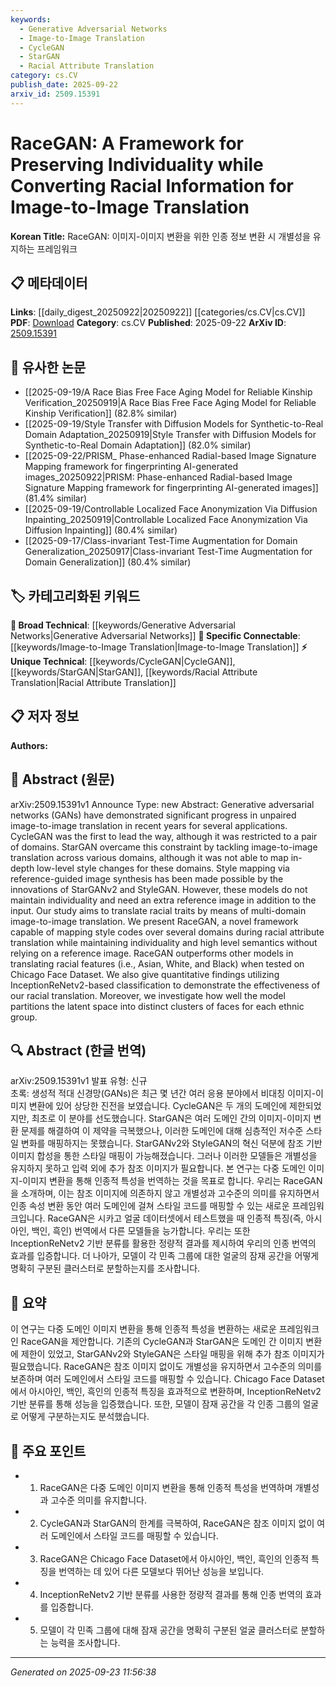 ```yaml
---
keywords:
  - Generative Adversarial Networks
  - Image-to-Image Translation
  - CycleGAN
  - StarGAN
  - Racial Attribute Translation
category: cs.CV
publish_date: 2025-09-22
arxiv_id: 2509.15391
---
```


<!-- KEYWORD_LINKING_METADATA:
{
  "processed_timestamp": "2025-09-23T11:56:38.326295",
  "vocabulary_version": "1.0",
  "selected_keywords": [
    "Generative Adversarial Networks",
    "Image-to-Image Translation",
    "CycleGAN",
    "StarGAN",
    "Racial Attribute Translation"
  ],
  "rejected_keywords": [],
  "similarity_scores": {
    "Generative Adversarial Networks": 0.8,
    "Image-to-Image Translation": 0.82,
    "CycleGAN": 0.7,
    "StarGAN": 0.72,
    "Racial Attribute Translation": 0.78
  },
  "extraction_method": "AI_prompt_based",
  "budget_applied": true,
  "candidates_json": {
    "candidates": [
      {
        "surface": "Generative Adversarial Networks",
        "canonical": "Generative Adversarial Networks",
        "aliases": [
          "GANs"
        ],
        "category": "broad_technical",
        "rationale": "GANs are central to the paper's methodology and widely connected in the field of deep learning.",
        "novelty_score": 0.45,
        "connectivity_score": 0.85,
        "specificity_score": 0.65,
        "link_intent_score": 0.8
      },
      {
        "surface": "image-to-image translation",
        "canonical": "Image-to-Image Translation",
        "aliases": [
          "image translation"
        ],
        "category": "specific_connectable",
        "rationale": "This is a core concept of the paper, linking it to various applications in computer vision.",
        "novelty_score": 0.55,
        "connectivity_score": 0.78,
        "specificity_score": 0.72,
        "link_intent_score": 0.82
      },
      {
        "surface": "CycleGAN",
        "canonical": "CycleGAN",
        "aliases": [],
        "category": "unique_technical",
        "rationale": "CycleGAN is a foundational model in the field of image translation, relevant for historical context.",
        "novelty_score": 0.6,
        "connectivity_score": 0.75,
        "specificity_score": 0.8,
        "link_intent_score": 0.7
      },
      {
        "surface": "StarGAN",
        "canonical": "StarGAN",
        "aliases": [],
        "category": "unique_technical",
        "rationale": "StarGAN is a significant advancement in multi-domain translation, directly relevant to the paper's focus.",
        "novelty_score": 0.65,
        "connectivity_score": 0.7,
        "specificity_score": 0.78,
        "link_intent_score": 0.72
      },
      {
        "surface": "racial attribute translation",
        "canonical": "Racial Attribute Translation",
        "aliases": [
          "racial traits translation"
        ],
        "category": "unique_technical",
        "rationale": "This is the novel contribution of the paper, linking it to specific applications in demographic studies.",
        "novelty_score": 0.75,
        "connectivity_score": 0.6,
        "specificity_score": 0.85,
        "link_intent_score": 0.78
      }
    ],
    "ban_list_suggestions": [
      "multi-domain",
      "style mapping",
      "reference-guided"
    ]
  },
  "decisions": [
    {
      "candidate_surface": "Generative Adversarial Networks",
      "resolved_canonical": "Generative Adversarial Networks",
      "decision": "linked",
      "scores": {
        "novelty": 0.45,
        "connectivity": 0.85,
        "specificity": 0.65,
        "link_intent": 0.8
      }
    },
    {
      "candidate_surface": "image-to-image translation",
      "resolved_canonical": "Image-to-Image Translation",
      "decision": "linked",
      "scores": {
        "novelty": 0.55,
        "connectivity": 0.78,
        "specificity": 0.72,
        "link_intent": 0.82
      }
    },
    {
      "candidate_surface": "CycleGAN",
      "resolved_canonical": "CycleGAN",
      "decision": "linked",
      "scores": {
        "novelty": 0.6,
        "connectivity": 0.75,
        "specificity": 0.8,
        "link_intent": 0.7
      }
    },
    {
      "candidate_surface": "StarGAN",
      "resolved_canonical": "StarGAN",
      "decision": "linked",
      "scores": {
        "novelty": 0.65,
        "connectivity": 0.7,
        "specificity": 0.78,
        "link_intent": 0.72
      }
    },
    {
      "candidate_surface": "racial attribute translation",
      "resolved_canonical": "Racial Attribute Translation",
      "decision": "linked",
      "scores": {
        "novelty": 0.75,
        "connectivity": 0.6,
        "specificity": 0.85,
        "link_intent": 0.78
      }
    }
  ]
}
-->

# RaceGAN: A Framework for Preserving Individuality while Converting Racial Information for Image-to-Image Translation

**Korean Title:** RaceGAN: 이미지-이미지 변환을 위한 인종 정보 변환 시 개별성을 유지하는 프레임워크

## 📋 메타데이터

**Links**: [[daily_digest_20250922|20250922]] [[categories/cs.CV|cs.CV]]
**PDF**: [Download](https://arxiv.org/pdf/2509.15391.pdf)
**Category**: cs.CV
**Published**: 2025-09-22
**ArXiv ID**: [2509.15391](https://arxiv.org/abs/2509.15391)

## 🔗 유사한 논문
- [[2025-09-19/A Race Bias Free Face Aging Model for Reliable Kinship Verification_20250919|A Race Bias Free Face Aging Model for Reliable Kinship Verification]] (82.8% similar)
- [[2025-09-19/Style Transfer with Diffusion Models for Synthetic-to-Real Domain Adaptation_20250919|Style Transfer with Diffusion Models for Synthetic-to-Real Domain Adaptation]] (82.0% similar)
- [[2025-09-22/PRISM_ Phase-enhanced Radial-based Image Signature Mapping framework for fingerprinting AI-generated images_20250922|PRISM: Phase-enhanced Radial-based Image Signature Mapping framework for fingerprinting AI-generated images]] (81.4% similar)
- [[2025-09-19/Controllable Localized Face Anonymization Via Diffusion Inpainting_20250919|Controllable Localized Face Anonymization Via Diffusion Inpainting]] (80.4% similar)
- [[2025-09-17/Class-invariant Test-Time Augmentation for Domain Generalization_20250917|Class-invariant Test-Time Augmentation for Domain Generalization]] (80.4% similar)

## 🏷️ 카테고리화된 키워드
**🧠 Broad Technical**: [[keywords/Generative Adversarial Networks|Generative Adversarial Networks]]
**🔗 Specific Connectable**: [[keywords/Image-to-Image Translation|Image-to-Image Translation]]
**⚡ Unique Technical**: [[keywords/CycleGAN|CycleGAN]], [[keywords/StarGAN|StarGAN]], [[keywords/Racial Attribute Translation|Racial Attribute Translation]]

## 📋 저자 정보

**Authors:** 

## 📄 Abstract (원문)

arXiv:2509.15391v1 Announce Type: new 
Abstract: Generative adversarial networks (GANs) have demonstrated significant progress in unpaired image-to-image translation in recent years for several applications. CycleGAN was the first to lead the way, although it was restricted to a pair of domains. StarGAN overcame this constraint by tackling image-to-image translation across various domains, although it was not able to map in-depth low-level style changes for these domains. Style mapping via reference-guided image synthesis has been made possible by the innovations of StarGANv2 and StyleGAN. However, these models do not maintain individuality and need an extra reference image in addition to the input. Our study aims to translate racial traits by means of multi-domain image-to-image translation. We present RaceGAN, a novel framework capable of mapping style codes over several domains during racial attribute translation while maintaining individuality and high level semantics without relying on a reference image. RaceGAN outperforms other models in translating racial features (i.e., Asian, White, and Black) when tested on Chicago Face Dataset. We also give quantitative findings utilizing InceptionReNetv2-based classification to demonstrate the effectiveness of our racial translation. Moreover, we investigate how well the model partitions the latent space into distinct clusters of faces for each ethnic group.

## 🔍 Abstract (한글 번역)

arXiv:2509.15391v1 발표 유형: 신규  
초록: 생성적 적대 신경망(GANs)은 최근 몇 년간 여러 응용 분야에서 비대칭 이미지-이미지 변환에 있어 상당한 진전을 보였습니다. CycleGAN은 두 개의 도메인에 제한되었지만, 최초로 이 분야를 선도했습니다. StarGAN은 여러 도메인 간의 이미지-이미지 변환 문제를 해결하여 이 제약을 극복했으나, 이러한 도메인에 대해 심층적인 저수준 스타일 변화를 매핑하지는 못했습니다. StarGANv2와 StyleGAN의 혁신 덕분에 참조 기반 이미지 합성을 통한 스타일 매핑이 가능해졌습니다. 그러나 이러한 모델들은 개별성을 유지하지 못하고 입력 외에 추가 참조 이미지가 필요합니다. 본 연구는 다중 도메인 이미지-이미지 변환을 통해 인종적 특성을 번역하는 것을 목표로 합니다. 우리는 RaceGAN을 소개하며, 이는 참조 이미지에 의존하지 않고 개별성과 고수준의 의미를 유지하면서 인종 속성 변환 동안 여러 도메인에 걸쳐 스타일 코드를 매핑할 수 있는 새로운 프레임워크입니다. RaceGAN은 시카고 얼굴 데이터셋에서 테스트했을 때 인종적 특징(즉, 아시아인, 백인, 흑인) 번역에서 다른 모델들을 능가합니다. 우리는 또한 InceptionReNetv2 기반 분류를 활용한 정량적 결과를 제시하여 우리의 인종 번역의 효과를 입증합니다. 더 나아가, 모델이 각 민족 그룹에 대한 얼굴의 잠재 공간을 어떻게 명확히 구분된 클러스터로 분할하는지를 조사합니다.

## 📝 요약

이 연구는 다중 도메인 이미지 변환을 통해 인종적 특성을 변환하는 새로운 프레임워크인 RaceGAN을 제안합니다. 기존의 CycleGAN과 StarGAN은 도메인 간 이미지 변환에 제한이 있었고, StarGANv2와 StyleGAN은 스타일 매핑을 위해 추가 참조 이미지가 필요했습니다. RaceGAN은 참조 이미지 없이도 개별성을 유지하면서 고수준의 의미를 보존하며 여러 도메인에서 스타일 코드를 매핑할 수 있습니다. Chicago Face Dataset에서 아시아인, 백인, 흑인의 인종적 특징을 효과적으로 변환하며, InceptionReNetv2 기반 분류를 통해 성능을 입증했습니다. 또한, 모델이 잠재 공간을 각 인종 그룹의 얼굴로 어떻게 구분하는지도 분석했습니다.

## 🎯 주요 포인트

- 1. RaceGAN은 다중 도메인 이미지 변환을 통해 인종적 특성을 번역하며 개별성과 고수준 의미를 유지합니다.
- 2. CycleGAN과 StarGAN의 한계를 극복하여, RaceGAN은 참조 이미지 없이 여러 도메인에서 스타일 코드를 매핑할 수 있습니다.
- 3. RaceGAN은 Chicago Face Dataset에서 아시아인, 백인, 흑인의 인종적 특징을 번역하는 데 있어 다른 모델보다 뛰어난 성능을 보입니다.
- 4. InceptionReNetv2 기반 분류를 사용한 정량적 결과를 통해 인종 번역의 효과를 입증합니다.
- 5. 모델이 각 민족 그룹에 대해 잠재 공간을 명확히 구분된 얼굴 클러스터로 분할하는 능력을 조사합니다.


---

*Generated on 2025-09-23 11:56:38*